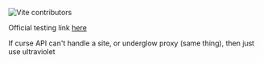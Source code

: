 ![Vite contributors](https://contributors.aika.dev/Genera1Developer/UnderGlow/contributors.svg?max=44)

Official testing link [here](https://underglow-testing91758603916.vercel.app)


If curse API can't handle a site, or underglow proxy (same thing), then just use ultraviolet
